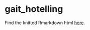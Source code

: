 # gait_hotelling

Find the knitted Rmarkdown html [here](https://saebragani.github.io/projects/gait_monitoring_hotelling.html).
